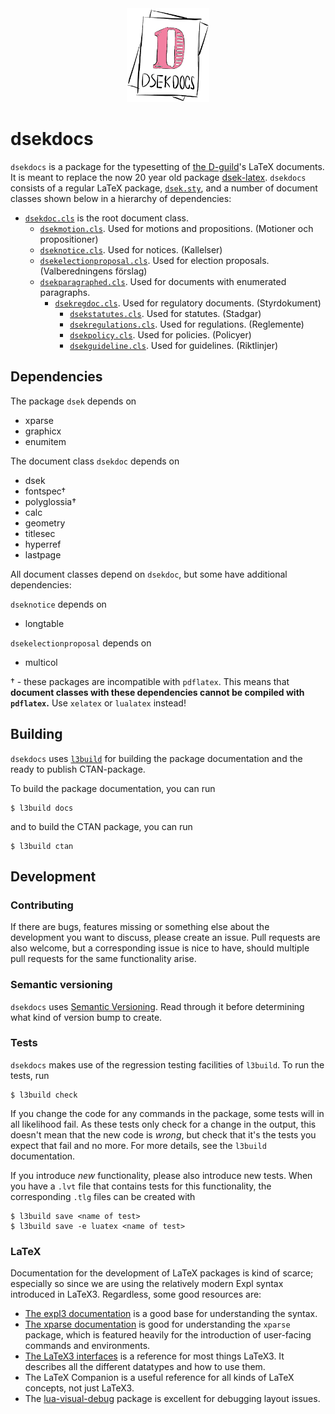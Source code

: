 <!-- Logo -->
<div align="center">
  <a href="https://github.com/Dsek-LTH/dsekdocs">
    <img src="logo.png" alt="Logo" height="150">
  </a>
</div>

# dsekdocs

`dsekdocs` is a package for the typesetting of [the D-guild](https://dsek.se/)'s LaTeX documents. It is meant to replace the now 20 year old package [dsek-latex](https://github.com/Dsek-LTH/dsek-latex). `dsekdocs` consists of a regular LaTeX package, [`dsek.sty`](dsek.sty), and a number of document classes shown below in a hierarchy of dependencies:

- [`dsekdoc.cls`](dsekdoc.cls) is the root document class.
  - [`dsekmotion.cls`](dsekmotion.cls). Used for motions and propositions. (Motioner och propositioner)
  - [`dseknotice.cls`](dseknotice.cls). Used for notices. (Kallelser)
  - [`dsekelectionproposal.cls`](dsekelectionproposal.cls). Used for election proposals. (Valberedningens förslag)
  - [`dsekparagraphed.cls`](dsekparagraphed.cls). Used for documents with enumerated paragraphs.
    - [`dsekregdoc.cls`](dsekregdoc.cls). Used for regulatory documents. (Styrdokument)
      - [`dsekstatutes.cls`](dsekstatutes.cls). Used for statutes. (Stadgar)
      - [`dsekregulations.cls`](dsekregulations.cls). Used for regulations. (Reglemente)
      - [`dsekpolicy.cls`](dsekpolicy.cls). Used for policies. (Policyer)
      - [`dsekguideline.cls`](dsekguideline.cls). Used for guidelines. (Riktlinjer)

## Dependencies

The package `dsek` depends on

- xparse
- graphicx
- enumitem

The document class `dsekdoc` depends on

- dsek
- fontspec†
- polyglossia†
- calc
- geometry
- titlesec
- hyperref
- lastpage

All document classes depend on `dsekdoc`, but some have additional dependencies:

`dseknotice` depends on

- longtable

`dsekelectionproposal` depends on

- multicol

† - these packages are incompatible with `pdflatex`. This means that **document classes with these dependencies cannot be compiled with `pdflatex`.** Use `xelatex` or `lualatex` instead!

## Building

`dsekdocs` uses [`l3build`](https://ctan.org/pkg/l3build) for building the package documentation and the ready to publish CTAN-package.

To build the package documentation, you can run

```shell
$ l3build docs
```

and to build the CTAN package, you can run

```shell
$ l3build ctan
```

## Development

### Contributing

If there are bugs, features missing or something else about the development you want to discuss, please create an issue. Pull requests are also welcome, but a corresponding issue is nice to have, should multiple pull requests for the same functionality arise.

### Semantic versioning

`dsekdocs` uses [Semantic Versioning](https://semver.org/spec/v2.0.0.html). Read through it before determining what kind of version bump to create.

### Tests

`dsekdocs` makes use of the regression testing facilities of `l3build`. To run the tests, run

```shell
$ l3build check
```

If you change the code for any commands in the package, some tests will in all likelihood fail. As these tests only check for a change in the output, this doesn't mean that the new code is *wrong*, but check that it's the tests you expect that fail and no more. For more details, see the `l3build` documentation.

If you introduce *new* functionality, please also introduce new tests. When you have a `.lvt` file that contains tests for this functionality, the corresponding `.tlg` files can be created with

```shell
$ l3build save <name of test>
$ l3build save -e luatex <name of test>
```

### LaTeX

Documentation for the development of LaTeX packages is kind of scarce; especially so since we are using the relatively modern Expl syntax introduced in LaTeX3. Regardless, some good resources are:

- [The expl3 documentation](http://mirrors.ctan.org/macros/latex/contrib/l3kernel/expl3.pdf) is a good base for understanding the syntax.
- [The xparse documentation](http://mirrors.ctan.org/macros/latex/contrib/l3packages/xparse.pdf) is good for understanding the `xparse` package, which is featured heavily for the introduction of user-facing commands and environments.
- [The LaTeX3 interfaces](http://mirrors.ctan.org/macros/latex/contrib/l3kernel/interface3.pdf) is a reference for most things LaTeX3. It describes all the different datatypes and how to use them.
- The LaTeX Companion is a useful reference for all kinds of LaTeX concepts, not just LaTeX3.
- The [lua-visual-debug](https://ctan.org/pkg/lua-visual-debug) package is excellent for debugging layout issues.

